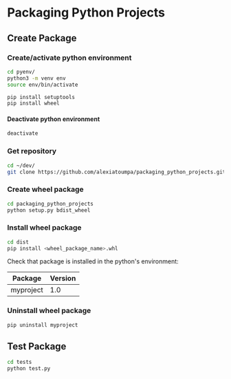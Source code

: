 # Packaging Python Projects

## Create Package

### Create/activate python environment

```bash
cd pyenv/
python3 -m venv env
source env/bin/activate

pip install setuptools
pip install wheel
```

#### Deactivate python environment

```bash
deactivate
```

### Get repository

```bash
cd ~/dev/
git clone https://github.com/alexiatoumpa/packaging_python_projects.git
```

### Create wheel package

```bash
cd packaging_python_projects
python setup.py bdist_wheel
```

### Install wheel package

```bash
cd dist
pip install <wheel_package_name>.whl
```

Check that package is installed in the python's environment:

| Package | Version |
|--|--|
|myproject| 1.0 |

### Uninstall wheel package

```bash
pip uninstall myproject
```

## Test Package

```bash
cd tests
python test.py
```
